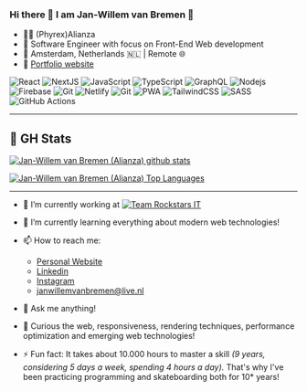 ### Hi there 👋 I am Jan-Willem van Bremen 🍪

- 👨‍💻 (Phyrex)Alianza
- 💼 Software Engineer with focus on Front-End Web development
- 📍 Amsterdam, Netherlands 🇳🇱 | Remote 🌐
- 🔗  [Portfolio website](https://www.jwvbremen.com)

![React](https://img.shields.io/badge/-React-black?style=flat-square&logo=react)
![NextJS](https://img.shields.io/badge/-NextJS-black?style=flat-square&logo=nextjs)
![JavaScript](https://img.shields.io/badge/-JavaScript-black?style=flat-square&logo=javascript)
![TypeScript](https://img.shields.io/badge/-TypeScript-black?style=flat-square&logo=typescript)
![GraphQL](https://img.shields.io/badge/-GraphQL-black?style=flat-square&logo=graphql)
![Nodejs](https://img.shields.io/badge/-Nodejs-black?style=flat-square&logo=Node.js)
![Firebase](https://img.shields.io/badge/-Firebase-black?style=flat-square&logo=firebase)
![Git](https://img.shields.io/badge/-Git-black?style=flat-square&logo=git)
![Netlify](https://img.shields.io/badge/-Netlify-black?style=flat-square&logo=netlify)
![Git](https://img.shields.io/badge/-Vercel-black?style=flat-square&logo=vercel)
![PWA](https://img.shields.io/badge/-PWA-black?style=flat-square&logo=pwa)
![TailwindCSS](https://img.shields.io/badge/-TailwindCSS-black?style=flat-square&logo=tailwindcss)
![SASS](https://img.shields.io/badge/-SASS-black?style=flat-square&logo=sass)
![GitHub Actions](https://img.shields.io/badge/-GitHub%20Actions-black?style=flat-square&logo=githubactions)

<hr />

## 🧮 GH Stats
  
[![Jan-Willem van Bremen (Alianza) github stats](https://github-readme-stats.vercel.app/api?username=alianza&show_icons=true&theme=cobalt&hide_border=true&hide_title=true)](https://github.com/alianza)

[![Jan-Willem van Bremen (Alianza) Top Languages](https://github-readme-stats.vercel.app/api/top-langs/?username=alianza&layout=compact&theme=cobalt&hide_border=true)](https://github.com/alianza)

<hr />

- 🔭 I’m currently working at [![Team Rockstars IT](https://teamrockstars.nl/)](https://www.teamrockstars.nl/wp-content/uploads/2020/10/logo-rockstars.png)
- 🌱 I’m currently learning everything about modern web technologies!
- 📫 How to reach me:
  - [Personal Website](https://www.jwvbremen.nl/)
  - [Linkedin](https://www.linkedin.com/in/jan-willem/)
  - [Instagram](https://www.instagram.com/jan_willem.van.bremen/)
  - <janwillemvanbremen@live.nl>
- 💬 Ask me anything!

- 🤔 Curious the web, responsiveness, rendering techniques, performance optimization and emerging web technologies!
- ⚡ Fun fact: It takes about 10.000 hours to master a skill *(9 years, considering 5 days a week, spending 4 hours a day).* That's why I've been practicing programming and skateboarding both for 10* years!
